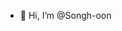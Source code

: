 - 👋 Hi, I’m @Songh-oon

<!---
Songh-oon/Songh-oon is a ✨ special ✨ repository because its `README.md` (this file) appears on your GitHub profile.
You can click the Preview link to take a look at your changes.
- 💞️ I’m looking to collaborate on ...
- 👀 I’m interested in ...
- 📫 How to reach me ...
- 🌱 I’m currently learning ...
--->
